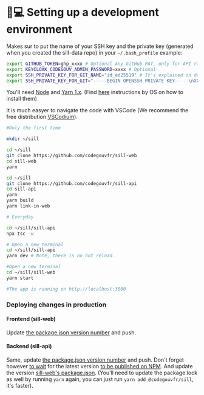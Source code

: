# 👩💻 Setting up a development environment

Makes sur to put the name of your SSH key and the private key (generated when you created the sill-data repo) in your `~/.bash_profile` example:

```bash
export GITHUB_TOKEN=ghp_xxxx # Optional Any GitHub PAT, only for API rate limit
export KEYCLOAK_CODEGOUV_ADMIN_PASSWORD=xxxx # Optional
export SSH_PRIVATE_KEY_FOR_GIT_NAME="id_ed25519" # It's explained in deploying the web app how to generate
export SSH_PRIVATE_KEY_FOR_GIT="-----BEGIN OPENSSH PRIVATE KEY-----\nXXX\nXXX\nXXX\nXXX\nXXX\n-----END OPENSSH PRIVATE KEY-----\n"
```

You'll need [Node](https://nodejs.org/) and [Yarn 1.x](https://classic.yarnpkg.com/lang/en/). (Find [here](https://docs.gitlanding.dev/#step-by-step-guide) instructions by OS on how to install them)

It is much easyer to navigate the code with VSCode (We recommend the free distribution [VSCodium](https://sill.code.gouv.fr/software?name=VSCodium)).

```bash
#Only the first time

mkdir ~/sill

cd ~/sill
git clone https://github.com/codegouvfr/sill-web
cd sill-web
yarn

cd ~/sill
git clone https://github.com/codegouvfr/sill-api
cd sill-api
yarn
yarn build
yarn link-in-web

# Everyday

cd ~/sill/sill-api
npx tsc -w

# Open a new terminal
cd ~/sill/sill-api
yarn dev # Note, there is no hot reload.  

#Open a new terminal
cd ~/sill/sill-web
yarn start

#The app is running on http://localhost:3000
```

### Deploying changes in production

#### Frontend (sill-web)

Update [the package.json version number](https://github.com/codegouvfr/sill-web/blob/faeeb89792ee1174fd345717a94ca6677a2adb42/package.json#L4) and push.

#### Backend (sill-api)

Same, update [the package.json version number](https://github.com/codegouvfr/sill-api/blob/77703b6ec2874792ad7d858f29b53109ee590de1/package.json#L3) and push. Don't forget however [to wait](https://github.com/codegouvfr/sill-api/actions) for the latest version [to be published on NPM](https://www.npmjs.com/package/sill-api). And update the version [sill-web's package.json](https://github.com/codegouvfr/sill-web/blob/faeeb89792ee1174fd345717a94ca6677a2adb42/package.json#L48). (You'll need to update the package.lock as well by running `yarn` again, you can just run `yarn add @codegouvfr/sill`, it's faster).
